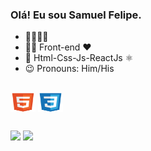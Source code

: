 ### Olá! Eu sou Samuel Felipe.

- 🧑‍💻🇧🇷
- 🧑‍🎨 Front-end ❤️
- 🌱 Html-Css-Js-ReactJs ⚛️ 
- 😉 Pronouns: Him/His


<div style="display: inline_block"><br>
  <img align="center" alt="Samuca-HTML" height="30" width="40" src="https://raw.githubusercontent.com/devicons/devicon/master/icons/html5/html5-original.svg">
  
  <img align="center" alt="Samuca-CSS" height="30" width="40"          src="https://raw.githubusercontent.com/devicons/devicon/master/icons/css3/css3-original.svg">
          
          
 </div>

  ##
  
<div>
  <a href="https://instagram.com/samuelf_felipe" target="_blank"><img src="https://img.shields.io/badge/-Instagram-%23E4405F?style=for-the-badge&logo=instagram&logoColor=white" target="_blank"></a>
  <a href = "mailto:samuelzfelipe01@gmail.com"><img src="https://img.shields.io/badge/-Gmail-%23333?style=for-the-badge&logo=gmail&logoColor=white" target="_blank"></a>
</div> 

